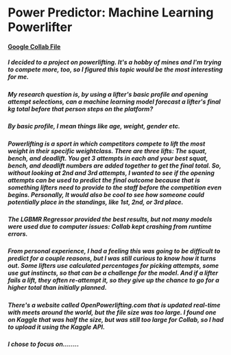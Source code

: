 # Power Predictor: Machine Learning Powerlifter

#### [Google Collab File](https://github.com/MarkMinia/Project7/blob/main/Powerlifting_Machine_Learning_Final_KG_Total.ipynb)

##### I decided to a project on powerlifting. It's a hobby of mines and I'm trying to compete more, too, so I figured this topic would be the most interesting for me.

##### My research question is, by using a lifter's basic profile and opening attempt selections, can a machine learning model forecast a lifter's final kg total before that person steps on the platform? 

##### By basic profile, I mean things like age, weight, gender etc.

##### Powerlifting is a sport in which competitors compete to lift the most weight in their specific weightclass. There are three lifts: The squat, bench, and deadlift. You get 3 attempts in each and your best squat, bench, and deadlift numbers are added together to get the final total. So, without looking at 2nd and 3rd attempts, I wanted to see if the opening attempts can be used to predict the final outcome because that is something lifters need to provide to the staff before the competition even begins. Personally, It would also be cool to see how someone could potentially place in the standings, like 1st, 2nd, or 3rd place.

##### The LGBMR Regressor provided the best results, but not many models were used due to computer issues: Collab kept crashing from runtime errors.

##### From personal experience, I had a feeling this was going to be difficult to predict for a couple reasons, but I was still curious to know how it turns out. Some lifters use calculated percentages for picking attempts, some use gut instincts, so that can be a challenge for the model. And if a lifter fails a lift, they often re-attempt it, so they give up the chance to go for a higher total than initially planned. 

##### There's a website called OpenPowerlifting.com that is updated real-time with meets around the world, but the file size was too large. I found one on Kaggle that was half the size, but was still too large for Collab, so I had to upload it using the Kaggle API.

##### I chose to focus on........ 

